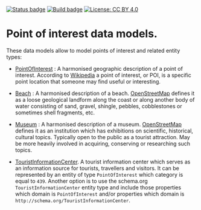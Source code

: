 [![Status badge](https://img.shields.io/badge/status-draft-red.svg)](RELEASE_NOTES)
[![Build badge](https://img.shields.io/travis/front-runner-smart-cities/dataModel.PointOfInterest.svg "Travis build status")](https://travis-ci.org/front-runner-smart-cities/dataModel.PointOfInterest/)
[![License: CC BY 4.0](https://img.shields.io/badge/License-CC%20BY%204.0-lightgrey.svg)](https://creativecommons.org/licenses/by/4.0/)
# Point of interest data models.

These data models allow to model points of interest and related entity types:

-   [PointOfInterest](../PointOfInterest/doc/spec.md) : A harmonised geographic
    description of a point of interest. According to
    [Wikipedia](https://en.wikipedia.org/wiki/Point_of_interest) a point of
    interest, or POI, is a specific point location that someone may find useful
    or interesting.

-   [Beach](../Beach/doc/spec.md) : A harmonised description of a beach.
    [OpenStreetMap](http://wiki.openstreetmap.org/wiki/Tag:natural%3Dbeach)
    defines it as a loose geological landform along the coast or along another
    body of water consisting of sand, gravel, shingle, pebbles, cobblestones or
    sometimes shell fragments, etc.

-   [Museum](../Museum/doc/spec.md) : A harmonised description of a museum.
    [OpenStreetMap](http://wiki.openstreetmap.org/wiki/Tag:tourism%3Dmuseum)
    defines it as an institution which has exhibitions on scientific,
    historical, cultural topics. Typically open to the public as a tourist
    attraction. May be more heavily involved in acquiring, conserving or
    researching such topics.

-   [TouristInformationCenter](https://schema.org/TouristInformationCenter). A
    tourist information center which serves as an information source for
    tourists, travellers and visitors. It can be represented by an entity of
    type `PointOfInterest` which category is equal to `439`. Another option is
    to use the schema.org `TouristInformationCenter` entity type and include
    those properties which domain is `PointOfInterest` and/or properties which
    domain is `http://schema.org/TouristInformationCenter`.
